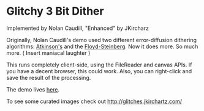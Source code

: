 Glitchy 3 Bit Dither
==============
Implemented by Nolan Caudill, "Enhanced" by JKircharz

<p>Originally, Nolan Caudill's demo used two different error-diffusion dithering algorithms: <a href="http://verlagmartinkoch.at/software/dither/index.html">Atkinson's</a> and the <a href="http://en.wikipedia.org/wiki/Floyd%E2%80%93Steinberg_dithering">Floyd-Steinberg</a>. Now it does more. So much more. ( Insert maniacal laughter )

<p>This runs completely client-side, using the FileReader and canvas APIs. If you have a decent browser, this could work. Also, you can right-click and save the result of the processing.</p>

The demo lives <a href="http://jkirchartz.com/Glitchy3bitdither/">here</a>.

To see some curated images check out <http://glitches.jkirchartz.com/>

